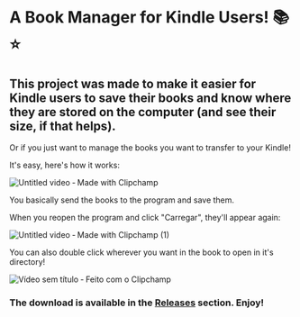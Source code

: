 <h1>A Book Manager for Kindle Users! 📚⭐</h1>

<h2>This project was made to make it easier for Kindle users to save their books and know where they are stored on the computer (and see their size, if that helps).</h2>

Or if you just want to manage the books you want to transfer to your Kindle!

It's easy, here's how it works:

![Untitled video ‐ Made with Clipchamp](https://github.com/user-attachments/assets/19b7a52b-ece2-4a14-860a-2ae92ad155a2)

You basically send the books to the program and save them.

When you reopen the program and click "Carregar", they'll appear again:

![Untitled video ‐ Made with Clipchamp (1)](https://github.com/user-attachments/assets/386afc0b-b9a3-4985-ba64-7bb71f103ad1)

You can also double click wherever you want in the book to open in it's directory!

![Vídeo sem título ‐ Feito com o Clipchamp](https://github.com/user-attachments/assets/1bac216c-7415-4807-a60c-b029a9625a86)

<h3>The download is available in the <a href="https://github.com/Gabds07/book_manager/releases">Releases</a> section. Enjoy!</h3>
